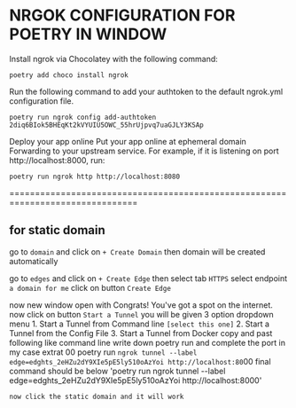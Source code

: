 # NRGOK CONFIGURATION FOR POETRY IN WINDOW

Install ngrok via Chocolatey with the following command:

`poetry add choco install ngrok`

Run the following command to add your authtoken to the default ngrok.yml configuration file.

`poetry run ngrok config add-authtoken 2diq6BIok5BHEqKt2kVYUIU5OWC_55hrUjpvq7uaGJLY3KSAp`

Deploy your app online
Put your app online at ephemeral domain Forwarding to your upstream service. For example, if it is listening on port http://localhost:8000, run:

`poetry run ngrok http http://localhost:8080`

===============================================================================
## for static domain

go to `domain` and click on `+ Create Domain` then domain will be created automatically

go to `edges` and click on `+ Create Edge` then 
    select tab `HTTPS`
    select endpoint `a domain for me`
    click on button `Create Edge`
    
now new window open with Congrats! You've got a spot on the internet.
    now click on button `Start a Tunnel` 
    you will be given 3 option dropdown menu
      1. Start a Tunnel from Command line `[select this one]`
      2. Start a Tunnel from the Config File
      3. Start a Tunnel from Docker
    copy and past following like command line
    write down poetry run and complete the port in my case extrat 00 
    poetry run `ngrok tunnel --label edge=edghts_2eHZu2dY9XIe5pE5ly510oAzYoi http://localhost:80`00
    final command should be below
    'poetry run ngrok tunnel --label edge=edghts_2eHZu2dY9XIe5pE5ly510oAzYoi http://localhost:8000'
    

    now click the static domain and it will work
  
      






